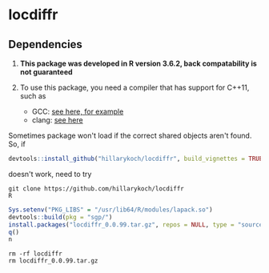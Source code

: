 # locdiffr

## Dependencies

1. **This package was developed in R version 3.6.2, back compatability is not guaranteed**

2. To use this package, you need a compiler that has support for C++11, such as
    *   GCC: [see here, for example](https://www.gnu.org/software/gcc/projects/cxx-status.html#cxx11)
    *   clang: [see here](http://clang.llvm.org/cxx_status.html)
    

Sometimes package won't load if the correct shared objects aren't found. So, if

```r
devtools::install_github("hillarykoch/locdiffr", build_vignettes = TRUE)
```

doesn't work, need to try

```console
git clone https://github.com/hillarykoch/locdiffr
R
```

```r
Sys.setenv("PKG_LIBS" = "/usr/lib64/R/modules/lapack.so")
devtools::build(pkg = "sgp/")
install.packages("locdiffr_0.0.99.tar.gz", repos = NULL, type = "source")
q()
n
```

```console
rm -rf locdiffr
rm locdiffr_0.0.99.tar.gz
```
